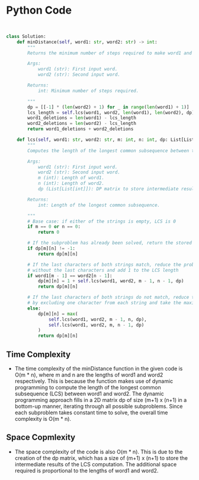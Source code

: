 # Python Code

```python 


class Solution:
    def minDistance(self, word1: str, word2: str) -> int:
        """
        Returns the minimum number of steps required to make word1 and word2 the same by deleting characters.

        Args:
            word1 (str): First input word.
            word2 (str): Second input word.

        Returns:
            int: Minimum number of steps required.

        """
        dp = [[-1] * (len(word2) + 1) for _ in range(len(word1) + 1)]
        lcs_length = self.lcs(word1, word2, len(word1), len(word2), dp)
        word1_deletions = len(word1) - lcs_length
        word2_deletions = len(word2) - lcs_length
        return word1_deletions + word2_deletions

    def lcs(self, word1: str, word2: str, m: int, n: int, dp: List[List[int]]) -> int:
        """
        Computes the length of the longest common subsequence between two words.

        Args:
            word1 (str): First input word.
            word2 (str): Second input word.
            m (int): Length of word1.
            n (int): Length of word2.
            dp (List[List[int]]): DP matrix to store intermediate results.

        Returns:
            int: Length of the longest common subsequence.

        """
        # Base case: if either of the strings is empty, LCS is 0
        if m == 0 or n == 0:
            return 0

        # If the subproblem has already been solved, return the stored value
        if dp[m][n] != -1:
            return dp[m][n]

        # If the last characters of both strings match, reduce the problem to the subproblem
        # without the last characters and add 1 to the LCS length
        if word1[m - 1] == word2[n - 1]:
            dp[m][n] = 1 + self.lcs(word1, word2, m - 1, n - 1, dp)
            return dp[m][n]

        # If the last characters of both strings do not match, reduce the problem to the subproblems
        # by excluding one character from each string and take the maximum LCS length
        else:
            dp[m][n] = max(
                self.lcs(word1, word2, m - 1, n, dp),
                self.lcs(word1, word2, m, n - 1, dp)
            )
            return dp[m][n]


```

## Time Complexity
- The time complexity of the minDistance function in the given code is O(m * n), where m and n are the lengths of word1 and word2 respectively. This is because the function makes use of dynamic programming to compute the length of the longest common subsequence (LCS) between word1 and word2. The dynamic programming approach fills in a 2D matrix dp of size (m+1) x (n+1) in a bottom-up manner, iterating through all possible subproblems. Since each subproblem takes constant time to solve, the overall time complexity is O(m * n).

## Space Copmlexity
- The space complexity of the code is also O(m * n). This is due to the creation of the dp matrix, which has a size of (m+1) x (n+1) to store the intermediate results of the LCS computation. The additional space required is proportional to the lengths of word1 and word2.
